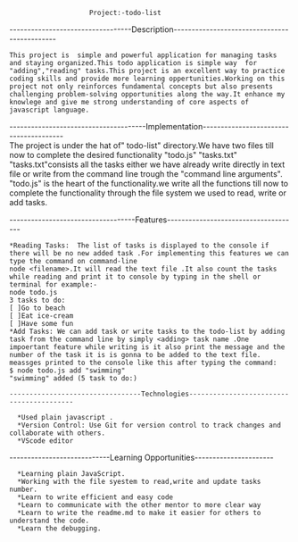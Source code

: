                         Project:-todo-list
----------------------------------Description---------------------------------------------

    This project is  simple and powerful application for managing tasks and staying organized.This todo application is simple way  for "adding","reading" tasks.This project is an excellent way to practice coding skills and provide more learning oppertunities.Working on this project not only reinforces fundamental concepts but also presents challenging problem-solving opportunities along the way.It enhance my knowlege and give me strong understanding of core aspects of javascript language.
--------------------------------------Implementation---------------------------------------  
The project is under the hat of" todo-list" directory.We have two files till now to complete the desired functionality
   "todo.js"
   "tasks.txt"
"tasks.txt"consists all the tasks  either we have already write directly in text file or write from the command line trough the "command line arguments".
"todo.js" is the heart of the functionality.we write all the functions till now to complete the functionality through the file system we used to read, write or add tasks.  

-----------------------------------Features-------------------------------------
  
    *Reading Tasks:  The list of tasks is displayed to the console if there will be no new added task .For implementing this features we can type the command on command-line
    node <filename>.It will read the text file .It also count the tasks while reading and print it to console by typing in the shell or terminal for example:-
    node todo.js
    3 tasks to do:
    [ ]Go to beach
    [ ]Eat ice-cream
    [ ]Have some fun
    *Add Tasks: We can add task or write tasks to the todo-list by adding task from the command line by simply <adding> task name .One impoertant feature while writing is it also print the message and the number of the task it is is gonna to be added to the text file.
    meassges printed to the console like this after typing the command:
    $ node todo.js add "swimming"
    "swimming" added (5 task to do:)

    ---------------------------------Technologies-----------------------------------------

      *Used plain javascript .
      *Version Control: Use Git for version control to track changes and collaborate with others. 
      *VScode editor


----------------------------Learning Opportunities----------------------

      *Learning plain JavaScript.
      *Working with the file syestem to read,write and update tasks number.
      *Learn to write efficient and easy code
      *Learn to communicate with the other mentor to more clear way
      *Learn to write the readme.md to make it easier for others to understand the code.
      *Learn the debugging.  